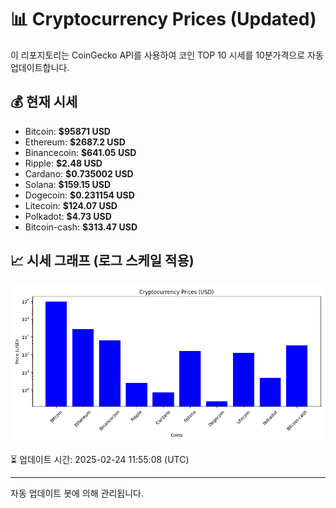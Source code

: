 
# 📊 Cryptocurrency Prices (Updated)

이 리포지토리는 CoinGecko API를 사용하여 코인 TOP 10 시세를 10분가격으로 자동 업데이트합니다.

## 💰 현재 시세
- Bitcoin: **$95871 USD**
- Ethereum: **$2687.2 USD**
- Binancecoin: **$641.05 USD**
- Ripple: **$2.48 USD**
- Cardano: **$0.735002 USD**
- Solana: **$159.15 USD**
- Dogecoin: **$0.231154 USD**
- Litecoin: **$124.07 USD**
- Polkadot: **$4.73 USD**
- Bitcoin-cash: **$313.47 USD**

## 📈 시세 그래프 (로그 스케일 적용)
![Crypto Prices](crypto_prices.png)

⏳ 업데이트 시간: 2025-02-24 11:55:08 (UTC)

---
자동 업데이트 봇에 의해 관리됩니다.
